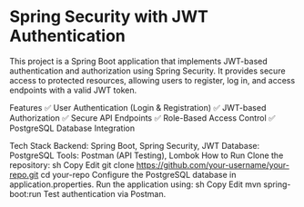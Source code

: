 
# Spring Security with JWT Authentication
This project is a Spring Boot application that implements JWT-based authentication and authorization using Spring Security. It provides secure access to protected resources, allowing users to register, log in, and access endpoints with a valid JWT token.

Features
✅ User Authentication (Login & Registration)
✅ JWT-based Authorization
✅ Secure API Endpoints
✅ Role-Based Access Control
✅ PostgreSQL Database Integration

Tech Stack
Backend: Spring Boot, Spring Security, JWT
Database: PostgreSQL
Tools: Postman (API Testing), Lombok
How to Run
Clone the repository:
sh
Copy
Edit
git clone https://github.com/your-username/your-repo.git
cd your-repo
Configure the PostgreSQL database in application.properties.
Run the application using:
sh
Copy
Edit
mvn spring-boot:run
Test authentication via Postman.
